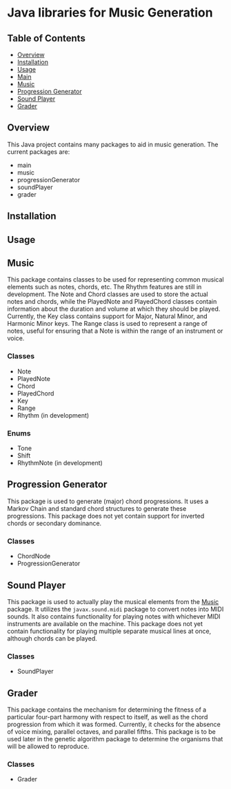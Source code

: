 # Java libraries for Music Generation

## Table of Contents
- [Overview](#overview)
- [Installation](#installation)
- [Usage](#usage)
- [Main](#main)
- [Music](#music)
- [Progression Generator](#progression-generator)
- [Sound Player](#sound-player)
- [Grader](#grader)

## Overview
This Java project contains many packages to aid in music generation. The current packages are:
- main
- music
- progressionGenerator
- soundPlayer
- grader

## Installation

## Usage

## Music
This package contains classes to be used for representing common musical elements such as notes, chords, etc. The Rhythm features are still in development. The Note and Chord classes are used to store the actual notes and chords, while the PlayedNote and PlayedChord classes contain information about the duration and volume at which they should be played. Currently, the Key class contains support for Major, Natural Minor, and Harmonic Minor keys. The Range class is used to represent a range of notes, useful for ensuring that a Note is within the range of an instrument or voice.

### Classes
- Note
- PlayedNote
- Chord
- PlayedChord
- Key
- Range
- Rhythm (in development)

### Enums
- Tone
- Shift
- RhythmNote (in development)

## Progression Generator
This package is used to generate (major) chord progressions. It uses a Markov Chain and standard chord structures to generate these progressions. This package does not yet contain support for inverted chords or secondary dominance.

### Classes
- ChordNode
- ProgressionGenerator

## Sound Player
This package is used to actually play the musical elements from the [Music](#music) package. It utilizes the `javax.sound.midi` package to convert notes into MIDI sounds. It also contains functionality for playing notes with whichever MIDI instruments are available on the machine. This package does not yet contain functionality for playing multiple separate musical lines at once, although chords can be played.

### Classes
- SoundPlayer

## Grader
This package contains the mechanism for determining the fitness of a particular four-part harmony with respect to itself, as well as the chord progression from which it was formed. Currently, it checks for the absence of voice mixing, parallel octaves, and parallel fifths. This package is to be used later in the genetic algorithm package to determine the organisms that will be allowed to reproduce.

### Classes
- Grader
